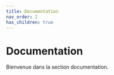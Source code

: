 ```yaml
---
title: Documentation
nav_order: 2
has_children: true
---
```


# Documentation

Bienvenue dans la section documentation.
